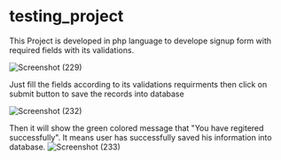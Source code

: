 # testing_project


This Project is developed in php language to develope signup form with required fields with its validations. 

![Screenshot (229)](https://user-images.githubusercontent.com/69523356/205421983-bff91d13-1908-4711-bab4-0e35590b409c.png)


Just fill the fields according to its validations requirments then click on submit button to save the records into database

![Screenshot (232)](https://user-images.githubusercontent.com/69523356/205421986-ab282420-b94b-4743-b6e8-ef2f7d58a9cf.png)

Then it will show the green colored message that "You have regitered successfully". It means user has successfully saved his information into database.
![Screenshot (233)](https://user-images.githubusercontent.com/69523356/205421989-ddbcf807-e9dc-4b02-90d8-5d9eab193408.png)
